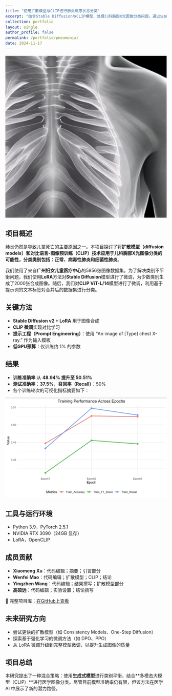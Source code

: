```yaml
---
title: "使用扩散模型与CLIP进行肺炎病患状态分类"
excerpt: "结合Stable Diffusion与CLIP模型，处理儿科胸部X光图像分类问题。通过生成合成图像缓解类别不平衡，提升模型准确率。"
collection: portfolio
layout: single
author_profile: false
permalink: /portfolio/pneumonia/
date: 2024-11-17
---
```


![胸部X光片示例](/images/samplexray.jpg)

## 项目概述

肺炎仍然是导致儿童死亡的主要原因之一。本项目探讨了将**扩散模型（diffusion models）**和**对比语言-图像预训练（CLIP）**技术应用于儿科胸部X光图像分类的可能性，分类类别包括：**正常**、**病毒性肺炎**和**细菌性肺炎**。

我们使用了来自**广州妇女儿童医疗中心**的5856张图像数据集。为了解决类别不平衡问题，我们使用**LoRA**方法对**Stable Diffusion**模型进行了微调，为少数类别生成了2000张合成图像。随后，我们对**CLIP ViT-L/14**模型进行了微调，利用基于提示词的文本标签对合并后的数据集进行分类。

## 关键方法

- **Stable Diffusion v2 + LoRA** 用于图像合成  
- **CLIP 微调**实现对比学习  
- **提示工程（Prompt Engineering）**：使用 “An image of [Type] chest X-ray.” 作为输入模板  
- **低GPU预算**：仅训练约 1% 的参数  

## 结果

- **训练准确率** 从 **48.94% 提升至 50.51%**
- **测试准确率**：**37.5%**，**召回率（Recall）**：50%
- 各个训练轮次的可视化指标摘要如下：

![训练表现图](/images/performance_plot.jpg)

## 工具与运行环境

- Python 3.9，PyTorch 2.5.1  
- NVIDIA RTX 3090（24GB 显存）  
- LoRA，OpenCLIP

## 成员贡献

- **Xiaomeng Xu**：代码编辑；摘要；引言部分  
- **Wenfei Mao**：代码编辑；扩散模型；CLIP；结论  
- **Yingzhen Wang**：代码编辑；结果撰写；扩散模型部分  
- **高硕远**：代码编辑；实验设置；结论撰写
  
📂 完整项目库：[在GitHub上查看](https://github.com/xxm12345666/biostat625-group2-project)

## 未来研究方向

- 尝试更快的扩散模型（如 Consistency Models、One-Step Diffusion）  
- 探索基于强化学习的微调方法（如 DPO、PPO）  
- 从 LoRA 微调升级到完整模型微调，以提升生成图像的质量  

## 项目总结

本研究提出了一种混合策略：使用**生成式模型**进行类别平衡，结合**多模态大模型（CLIP）**进行医学图像分类。尽管目前模型准确率仍有限，但该方法在医学 AI 中展示了新的潜力路径。
